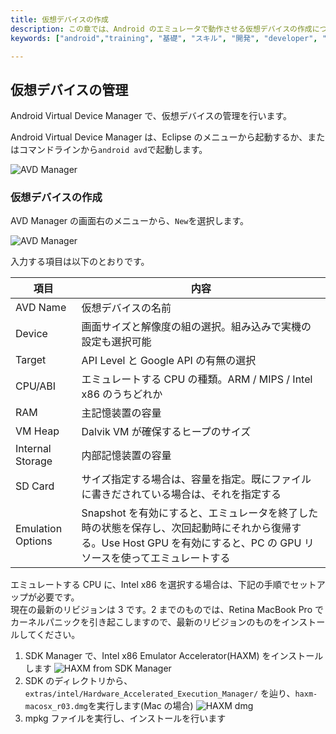 ```yaml
---
title: 仮想デバイスの作成
description: この章では、Android のエミュレータで動作させる仮想デバイスの作成について解説します。
keywords: ["android","training", "基礎", "スキル", "開発", "developer", "プログラミング", "avd", "Android Virtual Device Manager"]

---
```


## 仮想デバイスの管理

Android Virtual Device Manager で、仮想デバイスの管理を行います。

Android Virtual Device Manager は、Eclipse のメニューから起動するか、またはコマンドラインから`android avd`で起動します。

![AVD Manager]({{site.baseurl}}/assets/04-03/avd-manager.png)

### 仮想デバイスの作成

AVD Manager の画面右のメニューから、`New`を選択します。

![AVD Manager]({{site.baseurl}}/assets/04-03/new-avd.png)

入力する項目は以下のとおりです。

項目 | 内容
------|------
AVD Name | 仮想デバイスの名前
Device | 画面サイズと解像度の組の選択。組み込みで実機の設定も選択可能
Target | API Level と Google API の有無の選択
CPU/ABI | エミュレートする CPU の種類。ARM / MIPS / Intel x86 のうちどれか
RAM | 主記憶装置の容量
VM Heap | Dalvik VM が確保するヒープのサイズ
Internal Storage | 内部記憶装置の容量
SD Card | サイズ指定する場合は、容量を指定。既にファイルに書きだされている場合は、それを指定する
Emulation Options | Snapshot を有効にすると、エミュレータを終了した時の状態を保存し、次回起動時にそれから復帰する。Use Host GPU を有効にすると、PC の GPU リソースを使ってエミュレートする

エミュレートする CPU に、Intel x86 を選択する場合は、下記の手順でセットアップが必要です。<br />
現在の最新のリビジョンは 3 です。2 までのものでは、Retina MacBook Pro でカーネルパニックを引き起こしますので、最新のリビジョンのものをインストールしてください。

1. SDK Manager で、Intel x86 Emulator Accelerator(HAXM) をインストールします
  ![HAXM from SDK Manager]({{site.baseurl}}/assets/04-03/haxm-from-sdk-manager.png)
2. SDK のディレクトリから、`extras/intel/Hardware_Accelerated_Execution_Manager/` を辿り、`haxm-macosx_r03.dmg`を実行します(Mac の場合)
  ![HAXM dmg]({{site.baseurl}}/assets/04-03/dir-haxm.png)
3. mpkg ファイルを実行し、インストールを行います
